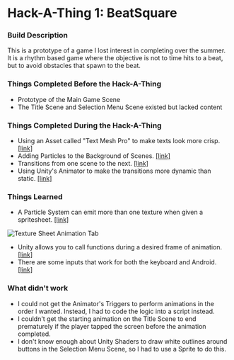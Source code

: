 # Hack-A-Thing 1: BeatSquare

### Build Description
This is a prototype of a game I lost interest in completing over the summer. It is a rhythm based game where the objective is not to time hits to a beat, but to avoid obstacles that spawn to the beat.

### Things Completed Before the Hack-A-Thing
* Prototype of the Main Game Scene
* The Title Scene and Selection Menu Scene existed but lacked content

### Things Completed During the Hack-A-Thing
* Using an Asset called "Text Mesh Pro" to make texts look more crisp.  [[link]](https://www.youtube.com/watch?v=D33d4w89vTs)
* Adding Particles to the Background of Scenes.  [[link]](https://www.raywenderlich.com/113049/introduction-unity-particle-systems)
* Transitions from one scene to the next.  [[link]](http://www.alanzucconi.com/2016/03/23/scene-management-unity-5/)
* Using Unity's Animator to make the transitions more dynamic than static.  [[link]](http://www.studica.com/blog/unity-tutorial-animator-controllers)

### Things Learned
* A Particle System can emit more than one texture when given a spritesheet.  [[link]](https://forum.unity.com/threads/random-tile-from-sprite-sheet-for-each-particle.104793/)

![Texture Sheet Animation Tab](https://forum.unity.com/attachments/screen-shot-2013-12-28-at-5-38-36-pm-png.80355/)
* Unity allows you to call functions during a desired frame of animation.  [[link]](https://docs.unity3d.com/Manual/animeditor-AnimationEvents.html)
* There are some inputs that work for both the keyboard and Android.  [[link]](http://answers.unity3d.com/questions/575378/touch-events-in-mouse-events.html)

### What didn't work
* I could not get the Animator's Triggers to perform animations in the order I wanted. Instead, I had to code the logic into a script instead.
* I couldn't get the starting animation on the Title Scene to end prematurely if the player tapped the screen before the animation completed.
* I don't know enough about Unity Shaders to draw white outlines around buttons in the Selection Menu Scene, so I had to use a Sprite to do this.